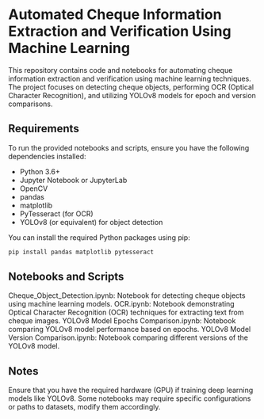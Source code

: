 # Automated Cheque Information Extraction and Verification Using Machine Learning

This repository contains code and notebooks for automating cheque information extraction and verification using machine learning techniques. The project focuses on detecting cheque objects, performing OCR (Optical Character Recognition), and utilizing YOLOv8 models for epoch and version comparisons.

## Requirements

To run the provided notebooks and scripts, ensure you have the following dependencies installed:

- Python 3.6+
- Jupyter Notebook or JupyterLab
- OpenCV
- pandas
- matplotlib
- PyTesseract (for OCR)
- YOLOv8 (or equivalent) for object detection

You can install the required Python packages using pip:

```bash
pip install pandas matplotlib pytesseract
```

## Notebooks and Scripts
Cheque_Object_Detection.ipynb: Notebook for detecting cheque objects using machine learning models.
OCR.ipynb: Notebook demonstrating Optical Character Recognition (OCR) techniques for extracting text from cheque images.
YOLOv8 Model Epochs Comparison.ipynb: Notebook comparing YOLOv8 model performance based on epochs.
YOLOv8 Model Version Comparison.ipynb: Notebook comparing different versions of the YOLOv8 model.

## Notes

Ensure that you have the required hardware (GPU) if training deep learning models like YOLOv8.
Some notebooks may require specific configurations or paths to datasets, modify them accordingly.
